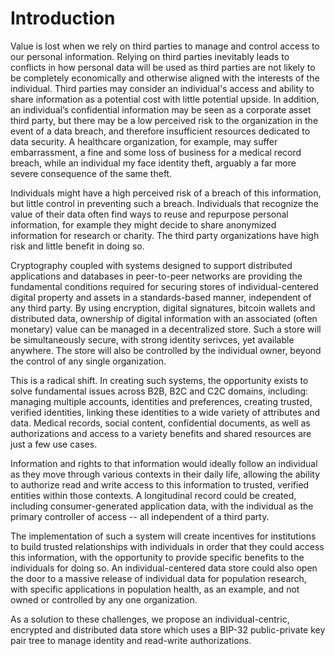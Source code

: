 # Introduction

Value is lost when we rely on third parties to manage and control access to our personal information. Relying on third parties inevitably leads to conflicts in how personal data will be used as third parties are not likely to be completely economically and otherwise aligned with the interests of the individual. Third parties may consider an individual's access and ability to share information as a potential cost with little potential upside. In addition, an individual’s confidential information may be seen as a corporate asset third party, but there may be a low perceived risk to the organization in the event of a data breach, and therefore insufficient resources dedicated to data security. A healthcare organization, for example, may suffer embarrassment, a fine and some loss of business for a medical record breach, while an individual my face identity theft, arguably a far more severe consequence of the same theft.

Individuals might have a high perceived risk of a breach of this information, but little control in preventing such a breach. Individuals that recognize the value of their data often find ways to reuse and repurpose personal information, for example they might decide to share anonymized information for research or charity. The third party organizations have high risk and little benefit in doing so.

Cryptography coupled with systems designed to support distributed applications and databases in peer-to-peer networks are providing the fundamental conditions required for securing stores of individual-centered digital property and assets in a standards-based manner, independent of any third party. By using encryption, digital signatures, bitcoin wallets and distributed data, ownership of digital information with an associated (often monetary) value can be managed in a decentralized store. Such a store will be simultaneously secure, with strong identity serivces, yet available anywhere. The store will also be controlled by the individual owner, beyond the control of any single organization.

This is a radical shift. In creating such systems, the opportunity exists to solve fundamental issues across B2B, B2C and C2C domains, including: managing multiple accounts, identities and preferences, creating trusted, verified identities, linking these identities to a wide variety of attributes and data. Medical records, social content, confidential documents, as well as authorizations and access to a variety benefits and shared resources are just a few use cases. 

Information and rights to that information would ideally follow an individual as they move through various contexts in their daily life, allowing the ability to authorize read and write access to this information to trusted, verified entities within those contexts. A longitudinal record could be created, including consumer-generated application data, with the individual as the primary controller of access -- all independent of a third party.

The implementation of such a system will create incentives for institutions to build trusted relationships with individuals in order that they could access this information, with the opportunity to provide specific benefits to the individuals for doing so. An individual-centered data store could also open the door to a massive release of individual data for population research, with specific applications in population health, as an example, and not owned or controlled by any one organization.

As a solution to these challenges, we propose an individual-centric, encrypted and distributed data store which uses a BIP-32 public-private key pair tree to manage identity and read-write authorizations.

